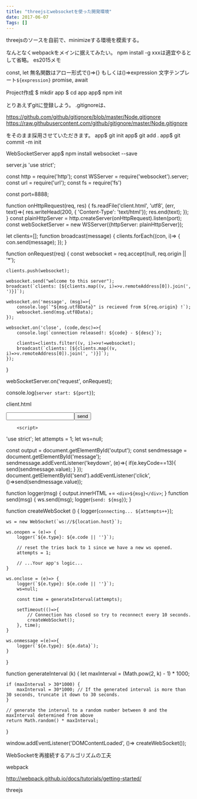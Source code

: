```yaml
---
title: "threejsとwebsocketを使った開発環境"
date: 2017-06-07
Tags: []
---
```


threejsのソースを自前で、minimizeする環境を模索する。

なんとなくwebpackをメインに据えてみたい。
npm install -g xxxは適宜やるとして省略。
es2015メモ

const, let
無名関数はアロー形式で()=>{} もしくは()=>expression
文字テンプレート`${expression}`
promise, await

Project作成
$ mkdir app
$ cd app
app$ npm init

とりあえずgitに登録しよう。
.gitignoreは、

https://github.com/github/gitignore/blob/master/Node.gitignore
https://raw.githubusercontent.com/github/gitignore/master/Node.gitignore

をそのまま採用させていただきます。
app$ git init
app$ git add .
app$ git commit -m init 

WebSocketServer
app$ npm install websocket --save

server.js
'use strict';

const http = require('http');
const WSServer = require('websocket').server;
const url = require('url');
const fs = require('fs')

const port=8888;

function onHttpRequest(req, res)
{
    fs.readFile('client.html', 'utf8', (err, text)=>{
        res.writeHead(200, { 'Content-Type': 'text/html'});
        res.end(text);
    });
}
const plainHttpServer = http.createServer(onHttpRequest).listen(port);
const webSocketServer = new WSServer({httpServer: plainHttpServer});

let clients=[];
function broadcast(message) {
    clients.forEach((con, i)=> {
        con.send(message);
    });
}

function onRequest(req)
{
    const websocket = req.accept(null, req.origin || '*');

    clients.push(websocket);

    websocket.send("welcome to this server");
    broadcast(`clients: [${clients.map((v, i)=>v.remoteAddress[0]).join(', ')}]`);

    websocket.on('message', (msg)=>{
        console.log(`"${msg.utf8Data}" is recieved from ${req.origin} !`);
        websocket.send(msg.utf8Data);
    });

    websocket.on('close', (code,desc)=>{
        console.log(`connection released!: ${code} - ${desc}`);

        clients=clients.filter((v, i)=>v!=websocket);
        broadcast(`clients: [${clients.map((v, i)=>v.remoteAddress[0]).join(', ')}]`);
    });
}

webSocketServer.on('request', onRequest);

console.log(`server start: ${port}`);

client.html
<html>
    <head>
    </head>
    <body>
        <input id="message" type="text"><button id="send">send</button>
        <div id="output"></div>

        <script>
'use strict';
let attempts = 1;
let ws=null;

const output = document.getElementById('output');
const sendmessage = document.getElementById('message');
sendmessage.addEventListener('keydown', (e)=>{
    if(e.keyCode==13){
        send(sendmessage.value);
    }
});
document.getElementById('send').addEventListener('click', ()=>send(sendmessage.value));

function logger(msg)
{
    output.innerHTML += `<div>${msg}</div>`;
}
function send(msg)
{
    ws.send(msg);
    logger(`send: ${msg}`);
}

function createWebSocket () {
    logger(`connecting... ${attempts++}`);

    ws = new WebSocket(`ws://${location.host}`);

    ws.onopen = (e)=> {
        logger(`${e.type}: ${e.code || ''}`);

        // reset the tries back to 1 since we have a new ws opened.
        attempts = 1; 

        // ...Your app's logic...
    }

    ws.onclose = (e)=> {
        logger(`${e.type}: ${e.code || ''}`);
        ws=null;

        const time = generateInterval(attempts);

        setTimeout(()=>{
            // Connection has closed so try to reconnect every 10 seconds.
            createWebSocket(); 
        }, time);
    }

    ws.onmessage =(e)=>{
        logger(`${e.type}: ${e.data}`);
    }
}

function generateInterval (k) {
    let maxInterval = (Math.pow(2, k) - 1) * 1000;

    if (maxInterval > 30*1000) {
        maxInterval = 30*1000; // If the generated interval is more than 30 seconds, truncate it down to 30 seconds.
    }

    // generate the interval to a random number between 0 and the maxInterval determined from above
    return Math.random() * maxInterval; 
}

window.addEventListener('DOMContentLoaded', ()=> createWebSocket());
        </script>
    </body>
</html>


WebSocketを再接続するアルゴリズムの工夫

webpack

http://webpack.github.io/docs/tutorials/getting-started/

threejs
